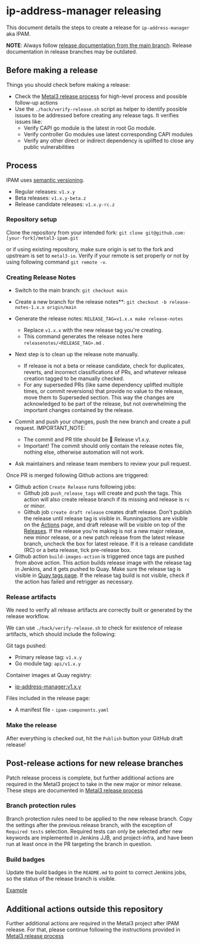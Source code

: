 # ip-address-manager releasing

This document details the steps to create a release for
`ip-address-manager` aka IPAM.

**NOTE**: Always follow
[release documentation from the main branch](https://github.com/metal3-io/ip-address-manager/blob/main/docs/releasing.md).
Release documentation in release branches may be outdated.

## Before making a release

Things you should check before making a release:

- Check the
  [Metal3 release process](https://github.com/metal3-io/metal3-docs/blob/main/processes/releasing.md)
  for high-level process and possible follow-up actions
- Use the `./hack/verify-release.sh` script as helper to identify possible
  issues to be addressed before creating any release tags. It verifies issues
  like:
   - Verify CAPI go module is the latest in root Go module.
   - Verify controller Go modules use latest corresponding CAPI modules
   - Verify any other direct or indirect dependency is uplifted to close any
     public vulnerabilities

## Process

IPAM uses [semantic versioning](https://semver.org).

- Regular releases: `v1.x.y`
- Beta releases: `v1.x.y-beta.z`
- Release candidate releases: `v1.x.y-rc.z`

### Repository setup

Clone the repository from your intended fork:
`git clone git@github.com:[your-fork]/metal3-ipam.git`

or if using existing repository, make sure origin is set to the fork and
upstream is set to `metal3-io`. Verify if your remote is set properly or not
by using following command `git remote -v`.

### Creating Release Notes

- Switch to the main branch: `git checkout main`

- Create a new branch for the release notes**:
  `git checkout -b release-notes-1.x.x origin/main`

- Generate the release notes: `RELEASE_TAG=v1.x.x make release-notes`
   - Replace `v1.x.x` with the new release tag you're creating.
   - This command generates the release notes here
     `releasenotes/<RELEASE_TAG>.md` .

- Next step is to clean up the release note manually.
   - If release is not a beta or release candidate, check for duplicates,
     reverts, and incorrect classifications of PRs, and whatever release
     creation tagged to be manually checked.
   - For any superseded PRs (like same dependency uplifted multiple times, or
     commit reversions) that provide no value to the release, move them to
     Superseded section. This way the changes are acknowledged to be part of the
     release, but not overwhelming the important changes contained by the
     release.

- Commit and push your changes, push the new branch and create a pull request.
IMPORTANT_NOTE:
   - The commit and PR title should be 🚀 Release v1.x.y.
   - Important! The commit should only contain the release notes file, nothing
     else, otherwise automation will not work.

- Ask maintainers and release team members to review your pull request.

Once PR is merged following Github actions are triggered:

- Github action `Create Release` runs following jobs:
   - Github job `push_release_tags` will create and push the tags. This action
     will also create release branch if its missing and release is `rc` or
     minor.
   - Github job `create draft release` creates draft release. Don't publish the
     release until release tag is visible in. Runningactions are visible on the
     [Actions](https://github.com/metal3-io/ip-address-manager/actions)
     page, and draft release will be visible on top of the
     [Releases](https://github.com/metal3-io/ip-address-manager/releases). If
     the release you're making is not a new major release, new minor release,
     or a new patch release from the latest release branch, uncheck the box for
     latest release. If it is a release candidate (RC) or a beta release,
     tick pre-release box.
- Github action `build-images-action` is triggered once tags are pushed from
  above action. This action builds release image with the release tag in
  Jenkins, and it gets pushed to Quay. Make sure the release tag is visible in
  [Quay tags page](https://quay.io/repository/metal3-io/ip-address-manager?tab=tags).
  If the release tag build is not visible, check if the action has failed and
  retrigger as necessary.

### Release artifacts

We need to verify all release artifacts are correctly built or generated by
the release workflow.

We can use `./hack/verify-release.sh` to check for existence of release artifacts,
which should include the following:

Git tags pushed:

- Primary release tag: `v1.x.y`
- Go module tag: `api/v1.x.y`

Container images at Quay registry:

- [ip-address-manager:v1.x.y](https://quay.io/repository/metal3-io/ip-address-manager?tab=tags)

Files included in the release page:

- A manifest file - `ipam-components.yaml`

### Make the release

After everything is checked out, hit the `Publish` button your GitHub draft
release!

## Post-release actions for new release branches

Patch release process is complete, but further additional actions are required
in the Metal3 project to take in the new major or minor release. These steps are
documented in
[Metal3 release process](https://github.com/metal3-io/metal3-docs/blob/main/processes/releasing.md)

### Branch protection rules

Branch protection rules need to be applied to the new release branch. Copy the
settings after the previous release branch, with the exception of
`Required tests` selection. Required tests can only be selected after new
keywords are implemented in Jenkins JJB, and project-infra, and have been run
at least once in the PR targeting the branch in question.

### Build badges

Update the build badges in the `README.md` to point to correct Jenkins jobs,
so the status of the release branch is visible.

[Example](https://github.com/metal3-io/ip-address-manager/pull/232)

## Additional actions outside this repository

Further additional actions are required in the Metal3 project after IPAM
release. For that, please continue following the instructions provided in
[Metal3 release process](https://github.com/metal3-io/metal3-docs/blob/main/processes/releasing.md)
